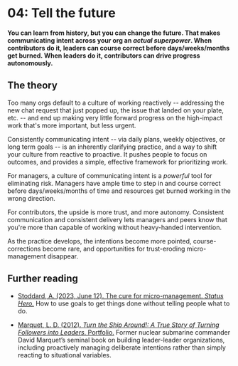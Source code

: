 # 04: Tell the future

**You can learn from history, but you can change the future. That makes communicating intent across your org an _actual superpower_. When contributors do it, leaders can course correct before days/weeks/months get burned. When leaders do it, contributors can drive progress autonomously.**

## The theory

Too many orgs default to a culture of working reactively -- addressing the new chat request that just popped up, the issue that landed on your plate, etc. -- and end up making very little forward progress on the high-impact work that's more important, but less urgent.

Consistently communicating intent -- via daily plans, weekly objectives, or long term goals -- is an inherently clarifying practice, and a way to shift your culture from reactive to proactive. It pushes people to focus on outcomes, and provides a simple, effective framework for prioritizing work.

For managers, a culture of communicating intent is a *powerful* tool for eliminating risk. Managers have ample time to step in and course correct before days/weeks/months of time and resources get burned working in the wrong direction.

For contributors, the upside is more trust, and more autonomy. Consistent communication and consistent delivery lets managers and peers know that you're more than capable of working without heavy-handed intervention.

As the practice develops, the intentions become more pointed, course-corrections become rare, and opportunities for trust-eroding micro-management disappear.

## Further reading

- [Stoddard, A. (2023, June 12). The cure for micro-management. _Status Hero._](https://statushero.com/blog/cure-for-micromanagement/)
How to use goals to get things done without telling people what to do.

- [Marquet, L. D. (2012). _Turn the Ship Around!: A True Story of Turning Followers into Leaders_. Portfolio.](https://lccn.loc.gov/2013007592)
Former nuclear submarine commander David Marquet’s seminal book on building leader-leader organizations, including proactively managing deliberate intentions rather than simply reacting to situational variables.

